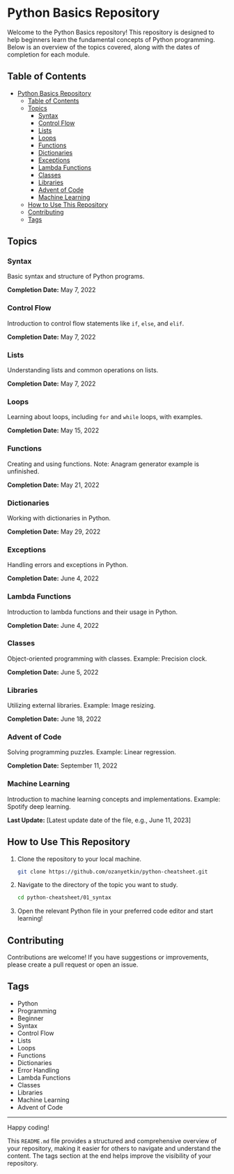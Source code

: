 # Python Basics Repository

Welcome to the Python Basics repository! This repository is designed to help beginners learn the fundamental concepts of Python programming. Below is an overview of the topics covered, along with the dates of completion for each module.

## Table of Contents

- [Python Basics Repository](#python-basics-repository)
  - [Table of Contents](#table-of-contents)
  - [Topics](#topics)
    - [Syntax](#syntax)
    - [Control Flow](#control-flow)
    - [Lists](#lists)
    - [Loops](#loops)
    - [Functions](#functions)
    - [Dictionaries](#dictionaries)
    - [Exceptions](#exceptions)
    - [Lambda Functions](#lambda-functions)
    - [Classes](#classes)
    - [Libraries](#libraries)
    - [Advent of Code](#advent-of-code)
    - [Machine Learning](#machine-learning)
  - [How to Use This Repository](#how-to-use-this-repository)
  - [Contributing](#contributing)
  - [Tags](#tags)

## Topics

### Syntax

Basic syntax and structure of Python programs.

**Completion Date:** May 7, 2022

### Control Flow

Introduction to control flow statements like `if`, `else`, and `elif`.

**Completion Date:** May 7, 2022

### Lists

Understanding lists and common operations on lists.

**Completion Date:** May 7, 2022

### Loops

Learning about loops, including `for` and `while` loops, with examples.

**Completion Date:** May 15, 2022

### Functions

Creating and using functions. Note: Anagram generator example is unfinished.

**Completion Date:** May 21, 2022

### Dictionaries

Working with dictionaries in Python.

**Completion Date:** May 29, 2022

### Exceptions

Handling errors and exceptions in Python.

**Completion Date:** June 4, 2022

### Lambda Functions

Introduction to lambda functions and their usage in Python.

**Completion Date:** June 4, 2022

### Classes

Object-oriented programming with classes. Example: Precision clock.

**Completion Date:** June 5, 2022

### Libraries

Utilizing external libraries. Example: Image resizing.

**Completion Date:** June 18, 2022

### Advent of Code

Solving programming puzzles. Example: Linear regression.

**Completion Date:** September 11, 2022

### Machine Learning

Introduction to machine learning concepts and implementations. Example: Spotify deep learning.

**Last Update:** [Latest update date of the file, e.g., June 11, 2023]

## How to Use This Repository

1. Clone the repository to your local machine.

   ```sh
   git clone https://github.com/ozanyetkin/python-cheatsheet.git
   ```

2. Navigate to the directory of the topic you want to study.

   ```sh
   cd python-cheatsheet/01_syntax
   ```

3. Open the relevant Python file in your preferred code editor and start learning!

## Contributing

Contributions are welcome! If you have suggestions or improvements, please create a pull request or open an issue.

## Tags

- Python
- Programming
- Beginner
- Syntax
- Control Flow
- Lists
- Loops
- Functions
- Dictionaries
- Error Handling
- Lambda Functions
- Classes
- Libraries
- Machine Learning
- Advent of Code

---

Happy coding!

This `README.md` file provides a structured and comprehensive overview of your repository, making it easier for others to navigate and understand the content. The tags section at the end helps improve the visibility of your repository.
